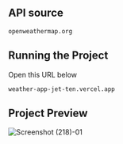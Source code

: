 ## API source
```
openweathermap.org
```

## Running the Project
Open this URL below
```
weather-app-jet-ten.vercel.app
```

## Project Preview

![Screenshot (218)-01](https://user-images.githubusercontent.com/113334783/214520622-c9796d30-a8d3-4f02-8bcc-9ea6ae0759d8.jpg)

